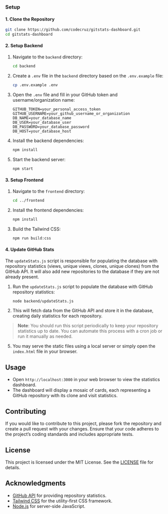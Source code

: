 ### Setup

#### 1. Clone the Repository

```bash
git clone https://github.com/codecruz/gitstats-dashboard.git
cd gitstats-dashboard
```



#### 2. Setup Backend

1. Navigate to the `backend` directory:

    ```bash
    cd backend
    ```

2. Create a `.env` file in the `backend` directory based on the `.env.example` file:

    ```bash
    cp .env.example .env
    ```

3. Open the `.env` file and fill in your GitHub token and username/organization name:

    ```env
    GITHUB_TOKEN=your_personal_access_token
    GITHUB_USERNAME=your_github_username_or_organization
    DB_NAME=your_database_name
    DB_USER=your_database_user
    DB_PASSWORD=your_database_password
    DB_HOST=your_database_host
    ```

4. Install the backend dependencies:

    ```bash
    npm install
    ```

5. Start the backend server:

    ```bash
    npm start
    ```

#### 3. Setup Frontend

1. Navigate to the `frontend` directory:

    ```bash
    cd ../frontend
    ```

2. Install the frontend dependencies:

    ```bash
    npm install
    ```

3. Build the Tailwind CSS:

    ```bash
    npm run build:css
    ```

#### 4. Update GitHub Stats

The `updateStats.js` script is responsible for populating the database with repository statistics (views, unique views, clones, unique clones) from the GitHub API. It will also add new repositories to the database if they are not already present.

1. Run the `updateStats.js` script to populate the database with GitHub repository statistics:

    ```bash
    node backend/updateStats.js
    ```

2. This will fetch data from the GitHub API and store it in the database, creating daily statistics for each repository.

> **Note**: You should run this script periodically to keep your repository statistics up to date. You can automate this process with a cron job or run it manually as needed.

5. You may serve the static files using a local server or simply open the `index.html` file in your browser.

## Usage

- Open `http://localhost:3000` in your web browser to view the statistics dashboard.
- The dashboard will display a mosaic of cards, each representing a GitHub repository with its clone and visit statistics.

## Contributing

If you would like to contribute to this project, please fork the repository and create a pull request with your changes. Ensure that your code adheres to the project’s coding standards and includes appropriate tests.

## License

This project is licensed under the MIT License. See the [LICENSE](LICENSE) file for details.

## Acknowledgments

- [GitHub API](https://docs.github.com/en/rest) for providing repository statistics.
- [Tailwind CSS](https://tailwindcss.com/) for the utility-first CSS framework.
- [Node.js](https://nodejs.org/) for server-side JavaScript.
